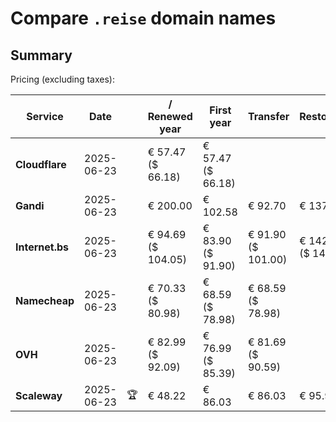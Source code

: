 # Compare `.reise` domain names

## Summary

Pricing (excluding taxes):

| Service | Date |  | / Renewed year | First year | Transfer | Restoration |
|--|--|--|--|--|--|--|
| **Cloudflare** | 2025-06-23 |  | € 57.47<br>($ 66.18) | € 57.47<br>($ 66.18) |  |  |
| **Gandi** | 2025-06-23 |  | € 200.00 | € 102.58 | € 92.70 | € 137.38 |
| **Internet.bs** | 2025-06-23 |  | € 94.69<br>($ 104.05) | € 83.90<br>($ 91.90) | € 91.90<br>($ 101.00) | € 142.75<br>($ 141.05) |
| **Namecheap** | 2025-06-23 |  | € 70.33<br>($ 80.98) | € 68.59<br>($ 78.98) | € 68.59<br>($ 78.98) |  |
| **OVH** | 2025-06-23 |  | € 82.99<br>($ 92.09) | € 76.99<br>($ 85.39) | € 81.69<br>($ 90.59) |  |
| **Scaleway** | 2025-06-23 | 🏆 | € 48.22 | € 86.03 | € 86.03 | € 95.96 |
